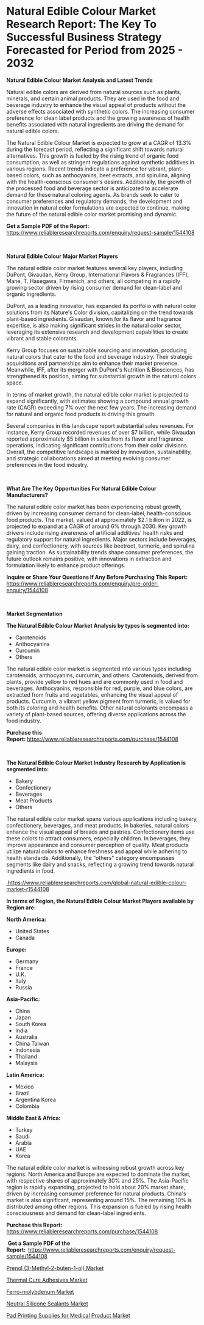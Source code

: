 <p><h1>Natural Edible Colour Market Research Report: The Key To Successful Business Strategy Forecasted for Period from 2025 - 2032</h1></p><p><strong>Natural Edible Colour Market Analysis and Latest Trends</strong></p>
<p><p>Natural edible colors are derived from natural sources such as plants, minerals, and certain animal products. They are used in the food and beverage industry to enhance the visual appeal of products without the adverse effects associated with synthetic colors. The increasing consumer preference for clean label products and the growing awareness of health benefits associated with natural ingredients are driving the demand for natural edible colors.</p><p>The Natural Edible Colour Market is expected to grow at a CAGR of 13.3% during the forecast period, reflecting a significant shift towards natural alternatives. This growth is fueled by the rising trend of organic food consumption, as well as stringent regulations against synthetic additives in various regions. Recent trends indicate a preference for vibrant, plant-based colors, such as anthocyanins, beet extracts, and spirulina, aligning with the health-conscious consumer's desires. Additionally, the growth of the processed food and beverage sector is anticipated to accelerate demand for these natural coloring agents. As brands seek to cater to consumer preferences and regulatory demands, the development and innovation in natural color formulations are expected to continue, making the future of the natural edible color market promising and dynamic.</p></p>
<p><strong>Get a Sample PDF of the Report:&nbsp;</strong> <a href="https://www.reliableresearchreports.com/enquiry/request-sample/1544108?utm_campaign=36&utm_medium=2&utm_source=Github&utm_content=ia&utm_term=01022025&utm_id=natural-edible-colour">https://www.reliableresearchreports.com/enquiry/request-sample/1544108</a></p>
<p>&nbsp;</p>
<p><strong>Natural Edible Colour Major Market Players</strong></p>
<p><p>The natural edible color market features several key players, including DuPont, Givaudan, Kerry Group, International Flavors & Fragrances (IFF), Mane, T. Hasegawa, Firmenich, and others, all competing in a rapidly growing sector driven by rising consumer demand for clean-label and organic ingredients.</p><p>DuPont, as a leading innovator, has expanded its portfolio with natural color solutions from its Nature's Color division, capitalizing on the trend towards plant-based ingredients. Givaudan, known for its flavor and fragrance expertise, is also making significant strides in the natural color sector, leveraging its extensive research and development capabilities to create vibrant and stable colorants.</p><p>Kerry Group focuses on sustainable sourcing and innovation, producing natural colors that cater to the food and beverage industry. Their strategic acquisitions and partnerships aim to enhance their market presence. Meanwhile, IFF, after its merger with DuPont's Nutrition & Biosciences, has strengthened its position, aiming for substantial growth in the natural colors space.</p><p>In terms of market growth, the natural edible color market is projected to expand significantly, with estimates showing a compound annual growth rate (CAGR) exceeding 7% over the next few years. The increasing demand for natural and organic food products is driving this growth.</p><p>Several companies in this landscape report substantial sales revenues. For instance, Kerry Group recorded revenues of over $7 billion, while Givaudan reported approximately $5 billion in sales from its flavor and fragrance operations, indicating significant contributions from their color divisions. Overall, the competitive landscape is marked by innovation, sustainability, and strategic collaborations aimed at meeting evolving consumer preferences in the food industry.</p></p>
<p>&nbsp;</p>
<p><strong>What Are The Key Opportunities For Natural Edible Colour Manufacturers?</strong></p>
<p><p>The natural edible color market has been experiencing robust growth, driven by increasing consumer demand for clean-label, health-conscious food products. The market, valued at approximately $2.1 billion in 2022, is projected to expand at a CAGR of around 6% through 2030. Key growth drivers include rising awareness of artificial additives' health risks and regulatory support for natural ingredients. Major sectors include beverages, dairy, and confectionery, with sources like beetroot, turmeric, and spirulina gaining traction. As sustainability trends shape consumer preferences, the future outlook remains positive, with innovations in extraction and formulation likely to enhance product offerings.</p></p>
<p><strong>Inquire or Share Your Questions If Any Before Purchasing This Report:</strong> <a href="https://www.reliableresearchreports.com/enquiry/pre-order-enquiry/1544108?utm_campaign=36&utm_medium=2&utm_source=Github&utm_content=ia&utm_term=01022025&utm_id=natural-edible-colour">https://www.reliableresearchreports.com/enquiry/pre-order-enquiry/1544108</a></p>
<p>&nbsp;</p>
<p><strong>Market Segmentation</strong></p>
<p><strong>The Natural Edible Colour Market Analysis by types is segmented into:</strong></p>
<p><ul><li>Carotenoids</li><li>Anthocyanins</li><li>Curcumin</li><li>Others</li></ul></p>
<p><p>The natural edible color market is segmented into various types including carotenoids, anthocyanins, curcumin, and others. Carotenoids, derived from plants, provide yellow to red hues and are commonly used in food and beverages. Anthocyanins, responsible for red, purple, and blue colors, are extracted from fruits and vegetables, enhancing the visual appeal of products. Curcumin, a vibrant yellow pigment from turmeric, is valued for both its coloring and health benefits. Other natural colorants encompass a variety of plant-based sources, offering diverse applications across the food industry.</p></p>
<p><strong>Purchase this Report:&nbsp;</strong><a href="https://www.reliableresearchreports.com/purchase/1544108?utm_campaign=36&utm_medium=2&utm_source=Github&utm_content=ia&utm_term=01022025&utm_id=natural-edible-colour">https://www.reliableresearchreports.com/purchase/1544108</a></p>
<p>&nbsp;</p>
<p><strong>The Natural Edible Colour Market Industry Research by Application is segmented into:</strong></p>
<p><ul><li>Bakery</li><li>Confectionery</li><li>Beverages</li><li>Meat Products</li><li>Others</li></ul></p>
<p><p>The natural edible color market spans various applications including bakery, confectionery, beverages, and meat products. In bakeries, natural colors enhance the visual appeal of breads and pastries. Confectionery items use these colors to attract consumers, especially children. In beverages, they improve appearance and consumer perception of quality. Meat products utilize natural colors to enhance freshness and appeal while adhering to health standards. Additionally, the "others" category encompasses segments like dairy and snacks, reflecting a growing trend towards natural ingredients in food.</p></p>
<p><a href="https://www.reliableresearchreports.com/global-natural-edible-colour-market-r1544108?utm_campaign=36&utm_medium=2&utm_source=Github&utm_content=ia&utm_term=01022025&utm_id=natural-edible-colour">&nbsp;https://www.reliableresearchreports.com/global-natural-edible-colour-market-r1544108</a></p>
<p><strong>In terms of Region, the Natural Edible Colour Market Players available by Region are:</strong></p>
<p>
    <p> <strong> North America: </strong>
        <ul>
            <li>United States</li>
            <li>Canada</li>
        </ul>
        </p> 
    <p> <strong> Europe: </strong>
        <ul>
            <li>Germany</li>
            <li>France</li>
            <li>U.K.</li>
            <li>Italy</li>
            <li>Russia</li>
        </ul>
        </p> 
    <p> <strong> Asia-Pacific: </strong>
        <ul>
            <li>China</li>
            <li>Japan</li>
            <li>South Korea</li>
            <li>India</li>
            <li>Australia</li>
            <li>China Taiwan</li>
            <li>Indonesia</li>
            <li>Thailand</li>
            <li>Malaysia</li>
        </ul>
        </p> 
    <p> <strong> Latin America: </strong>
        <ul>
            <li>Mexico</li>
            <li>Brazil</li>
            <li>Argentina Korea</li>
            <li>Colombia</li>
        </ul>
        </p> 
    <p> <strong> Middle East & Africa: </strong>
        <ul>
            <li>Turkey</li>
            <li>Saudi</li>
            <li>Arabia</li>
            <li>UAE</li>
            <li>Korea</li>
        </ul>
    </p>
    </p>
<p><p>The natural edible color market is witnessing robust growth across key regions. North America and Europe are expected to dominate the market, with respective shares of approximately 30% and 25%. The Asia-Pacific region is rapidly expanding, projected to hold about 20% market share, driven by increasing consumer preference for natural products. China's market is also significant, representing around 15%. The remaining 10% is distributed among other regions. This expansion is fueled by rising health consciousness and demand for clean-label ingredients.</p></p>
<p><strong>Purchase this Report: </strong><a href="https://www.reliableresearchreports.com/purchase/1544108?utm_campaign=36&utm_medium=2&utm_source=Github&utm_content=ia&utm_term=01022025&utm_id=natural-edible-colour">https://www.reliableresearchreports.com/purchase/1544108</a></p>
<p>&nbsp;<strong>Get a Sample PDF of the Report:&nbsp;&nbsp;</strong><a href="https://www.reliableresearchreports.com/enquiry/request-sample/1544108?utm_campaign=36&utm_medium=2&utm_source=Github&utm_content=ia&utm_term=01022025&utm_id=natural-edible-colour">https://www.reliableresearchreports.com/enquiry/request-sample/1544108</a></p>
<p><strong></strong></p>
<p><p><a href="https://github.com/elitasvimal/Market-Research-Report-List-1/blob/main/prenol-3-methyl-2-buten-1-ol-market.md?utm_campaign=36&utm_medium=2&utm_source=Github&utm_content=ia&utm_term=01022025&utm_id=natural-edible-colour">Prenol (3-Methyl-2-buten-1-ol) Market</a></p><p><a href="https://github.com/pelahotayabe/Market-Research-Report-List-1/blob/main/thermal-cure-adhesives-market.md?utm_campaign=36&utm_medium=2&utm_source=Github&utm_content=ia&utm_term=01022025&utm_id=natural-edible-colour">Thermal Cure Adhesives Market</a></p><p><a href="https://github.com/dierdrecrichton210/Market-Research-Report-List-1/blob/main/ferro-molybdenum-market.md?utm_campaign=36&utm_medium=2&utm_source=Github&utm_content=ia&utm_term=01022025&utm_id=natural-edible-colour">Ferro-molybdenum Market</a></p><p><a href="https://github.com/cheryjhonson/Market-Research-Report-List-1/blob/main/neutral-silicone-sealants-market.md?utm_campaign=36&utm_medium=2&utm_source=Github&utm_content=ia&utm_term=01022025&utm_id=natural-edible-colour">Neutral Silicone Sealants Market</a></p><p><a href="https://github.com/raeezkenedz/Market-Research-Report-List-1/blob/main/pad-printing-supplies-for-medical-product-market.md?utm_campaign=36&utm_medium=2&utm_source=Github&utm_content=ia&utm_term=01022025&utm_id=natural-edible-colour">Pad Printing Supplies for Medical Product Market</a></p></p>